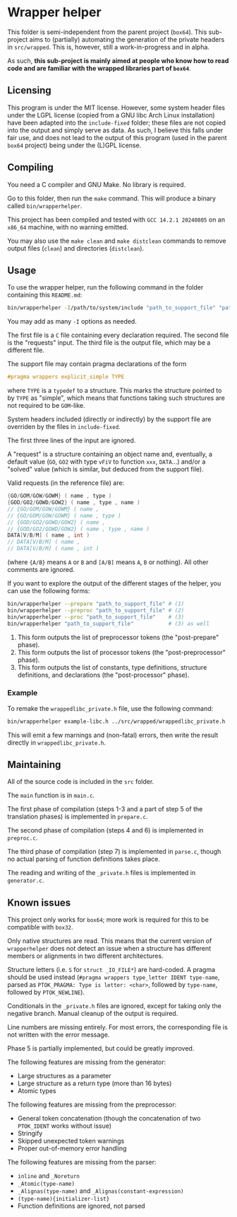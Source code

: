 # Wrapper helper

This folder is semi-independent from the parent project (`box64`). This sub-project aims to (partially) automating the generation of the private headers in `src/wrapped`. This is, however, still a work-in-progress and in alpha.

As such, **this sub-project is mainly aimed at people who know how to read code and are familiar with the wrapped libraries part of `box64`**.

## Licensing

This program is under the MIT license. However, some system header files under the LGPL license (copied from a GNU libc Arch Linux installation) have been adapted into the `include-fixed` folder; these files are not copied into the output and simply serve as data. As such, I believe this falls under fair use, and does not lead to the output of this program (used in the parent `box64` project) being under the (L)GPL license.

## Compiling

You need a C compiler and GNU Make. No library is required.

Go to this folder, then run the `make` command. This will produce a binary called `bin/wrapperhelper`.

This project has been compiled and tested with `GCC 14.2.1 20240805` on an `x86_64` machine, with no warning emitted.

You may also use the `make clean` and `make distclean` commands to remove output files (`clean`) and directories (`distclean`).

## Usage

To use the wrapper helper, run the following command in the folder containing this `README.md`:
```sh
bin/wrapperhelper -I/path/to/system/include "path_to_support_file" "path_to_private.h" "path_to_private.h"
```

You may add as many `-I` options as needed.

The first file is a `C` file containing every declaration required. The second file is the "requests" input. The third file is the output file, which may be a different file.

The support file may contain pragma declarations of the form
```c
#pragma wrappers explicit_simple TYPE
```
where `TYPE` is a `typedef` to a structure. This marks the structure pointed to by `TYPE` as "simple", which means that functions taking such structures are not required to be `GOM`-like.

System headers included (directly or indirectly) by the support file are overriden by the files in `include-fixed`.

The first three lines of the input are ignored.

A "request" is a structure containing an object name and, eventually, a default value (`GO`, `GO2` with type `vFiV` to function `xxx`, `DATA`...) and/or a "solved" value (which is similar, but deduced from the support file).

Valid requests (in the reference file) are:
```c
{GO/GOM/GOW/GOWM} ( name , type )
{GOD/GO2/GOWD/GOW2} ( name , type , name )
// {GO/GOM/GOW/GOWM} ( name ,
// {GO/GOM/GOW/GOWM} ( name , type )
// {GOD/GO2/GOWD/GOW2} ( name ,
// {GOD/GO2/GOWD/GOW2} ( name , type , name )
DATA[V/B/M] ( name , int )
// DATA[V/B/M] ( name ,
// DATA[V/B/M] ( name , int )
```
(where `{A/B}` means `A` or `B` and `[A/B]` means `A`, `B` or nothing). All other comments are ignored.

If you want to explore the output of the different stages of the helper, you can use the following forms:
```sh
bin/wrapperhelper --prepare "path_to_support_file" # (1)
bin/wrapperhelper --preproc "path_to_support_file" # (2)
bin/wrapperhelper --proc "path_to_support_file"    # (3)
bin/wrapperhelper "path_to_support_file"           # (3) as well
```
1. This form outputs the list of preprocessor tokens (the "post-prepare" phase).
2. This form outputs the list of processor tokens (the "post-preprocessor" phase).
3. This form outputs the list of constants, type definitions, structure definitions, and declarations (the "post-processor" phase).

### Example

To remake the `wrappedlibc_private.h` file, use the following command:
```sh
bin/wrapperhelper example-libc.h ../src/wrapped/wrappedlibc_private.h ../src/wrapped/wrappedlibc_private.h
```
This will emit a few marnings and (non-fatal) errors, then write the result directly in `wrappedlibc_private.h`.

## Maintaining

All of the source code is included in the `src` folder.

The `main` function is in `main.c`.

The first phase of compilation (steps 1-3 and a part of step 5 of the translation phases) is implemented in `prepare.c`.

The second phase of compilation (steps 4 and 6) is implemented in `preproc.c`.

The third phase of compilation (step 7) is implemented in `parse.c`, though no actual parsing of function definitions takes place.

The reading and writing of the `_private.h` files is implemented in `generator.c`.

## Known issues

This project only works for `box64`; more work is required for this to be compatible with `box32`.

Only native structures are read. This means that the current version of `wrapperhelper` does not detect an issue when a structure has different members or alignments in two different architectures.

Structure letters (i.e. `S` for `struct _IO_FILE*`) are hard-coded. A pragma should be used instead (`#pragma wrappers type_letter IDENT type-name`, parsed as `PTOK_PRAGMA: Type is letter: <char>`, followed by `type-name`, followed by `PTOK_NEWLINE`).

Conditionals in the `_private.h` files are ignored, except for taking only the negative branch. Manual cleanup of the output is required.

Line numbers are missing entirely. For most errors, the corresponding file is not written with the error message.

Phase 5 is partially implemented, but could be greatly improved.

The following features are missing from the generator:
- Large structures as a parameter
- Large structure as a return type (more than 16 bytes)
- Atomic types

The following features are missing from the preprocessor:
- General token concatenation (though the concatenation of two `PTOK_IDENT` works without issue)
- Stringify
- Skipped unexpected token warnings
- Proper out-of-memory error handling

The following features are missing from the parser:
- `inline` and `_Noreturn`
- `_Atomic(type-name)`
- `_Alignas(type-name)` and `_Alignas(constant-expression)`
- `(type-name){initializer-list}`
- Function definitions are ignored, not parsed
